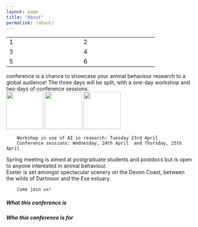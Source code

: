 ```yaml
---
layout: page
title: "About"
permalink: /about/
---
```


<table>
<col width="200"> 
<col width="200"> 
  <tr>
    <td>1</td>    
    <td>2</td>
  </tr>
  <tr>    
    <td>3</td>
    <td>4</td> 
  </tr>
  <tr>
    <td>5</td>
    <td>6</td>
  </tr>
</table>

conference is a chance to showcase your animal behaviour research to a global audience! The three days will be split, with a one-day workshop and two days of conference sessions.  
<img class="image" src="/assets/images/asab journal.jpeg" width="100"/>
<img class="image" src="/assets/images/Crab Logo RGB.jpg" width="100"/>
  <img class="image" src="/assets/images/asab logo.jpg" width="100" />

  
        Workshop in use of AI in research: Tuesday 23rd April 
        Conference sessions: Wednesday, 24th April  and Thursday, 25th April 

Spring meeting is aimed at postgraduate students 
        and postdocs but is open to anyone interested in animal behaviour.         
        Exeter is set amongst spectacular scenery on the 
        Devon Coast, between the wilds of Dartmoor and the Exe estuary. 
        
        Come join us! 

<h5> What this conference is </h5>
<h5>  Who this conference is for </h5>

